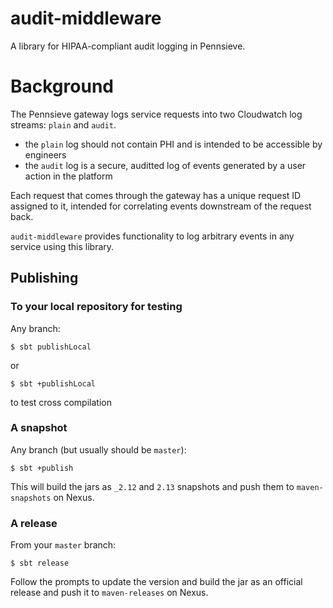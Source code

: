 # audit-middleware

A library for HIPAA-compliant audit logging in Pennsieve.

# Background

The Pennsieve gateway logs service requests into two Cloudwatch log streams: 
`plain` and `audit`. 

* the `plain` log should not contain PHI and is intended to be accessible by 
  engineers
* the `audit` log is a secure, auditted log of events generated by a user 
  action in the platform

Each request that comes through the gateway has a unique request ID assigned 
to it, intended for correlating events downstream of the request back. 

`audit-middleware` provides functionality to log arbitrary events in any
service using this library.

## Publishing

### To your local repository for testing

Any branch:

```
$ sbt publishLocal
```
or 
```
$ sbt +publishLocal
```
to test cross compilation

### A snapshot

Any branch (but usually should be `master`):

```
$ sbt +publish
```
This will build the jars as `_2.12` and `2.13` snapshots and push them to `maven-snapshots` on Nexus.

### A release

From your `master` branch:

```
$ sbt release
```

Follow the prompts to update the version and build the jar as an official 
release and push it to `maven-releases` on Nexus.
